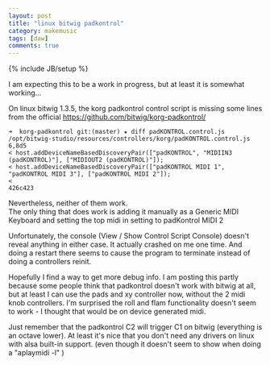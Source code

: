 ```yaml
---
layout: post
title: "linux bitwig padkontrol"
category: makemusic
tags: [daw]
comments: true
---
```

{% include JB/setup %}
  
I am expecting this to be a work in progress, but at least it is somewhat working...
  
On linux bitwig 1.3.5, the korg padkontrol control script is missing some lines from the official <https://github.com/bitwig/korg-padkontrol/>
  
	➜  korg-padkontrol git:(master) ★ diff padKONTROL.control.js /opt/bitwig-studio/resources/controllers/korg/padKONTROL.control.js
	6,8d5
	< host.addDeviceNameBasedDiscoveryPair(["padKONTROL", "MIDIIN3 (padKONTROL)"], ["MIDIOUT2 (padKONTROL)"]);
	< host.addDeviceNameBasedDiscoveryPair(["padKONTROL MIDI 1", "padKONTROL MIDI 3"], ["padKONTROL MIDI 2"]);
	<
	426c423
  
Nevertheless, neither of them work.  
The only thing that does work is adding it manually as a Generic MIDI Keyboard and setting the top midi in setting to padKontrol MIDI 2
  
Unfortunately, the console (View / Show Control Script Console) doesn't reveal anything in either case.  It actually crashed on me one time.  And doing a restart there seems to cause the program to terminate instead of doing a controllers reinit.
  
Hopefully I find a way to get more debug info.  I am posting this partly because some people think that padkontrol doesn't work with bitwig at all, but at least I can use the pads and xy controller now, without the 2 midi knob controllers.  I'm surprised the roll and flam functionality doesn't seem to work - I thought that would be on device generated midi.
  
Just remember that the padkontrol C2 will trigger C1 on bitwig (everything is an octave lower).  At least it's nice that you don't need any drivers on linux with alsa built-in support.
(even though it doesn't seem to show when doing a "aplaymidi -l" )
